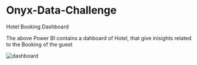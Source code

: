 # Onyx-Data-Challenge
Hotel Booking Dashboard

The above Power BI contains a dahboard of Hotel, that give inisights related to the Booking of the guest

![dashboard](https://github.com/Krishna1Gupta/Onyx-Data-Challenge/assets/124741675/940dade5-05a5-4dca-af91-fe12bb935e2e)

